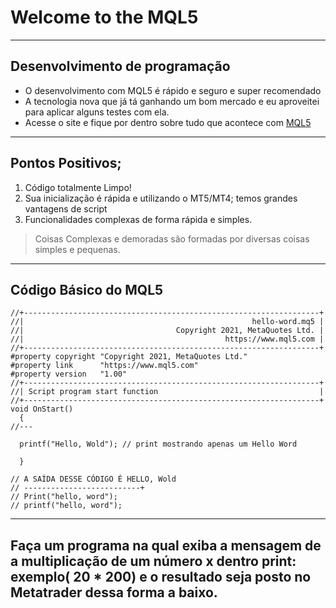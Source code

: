 # Welcome to the MQL5
***
## Desenvolvimento de programação 

* O desenvolvimento com MQL5 é rápido e seguro e super recomendado
* A tecnologia nova que já tá ganhando um bom mercado e eu aproveitei para aplicar alguns testes com ela.
* Acesse o site e fique por dentro sobre tudo que acontece com [MQL5](https://www.mql5.com/en)
***
## Pontos Positivos;

1. Código totalmente Limpo!
2. Sua inicialização é rápida e utilizando o MT5/MT4; temos grandes vantagens de script
3. Funcionalidades complexas de forma rápida e simples.

>Coisas Complexas e demoradas são formadas por diversas coisas simples e pequenas.
***
## Código Básico do MQL5

```MQL5
//+------------------------------------------------------------------+
//|                                                   hello-word.mq5 |
//|                                  Copyright 2021, MetaQuotes Ltd. |
//|                                             https://www.mql5.com |
//+------------------------------------------------------------------+
#property copyright "Copyright 2021, MetaQuotes Ltd."
#property link      "https://www.mql5.com"
#property version   "1.00"
//+------------------------------------------------------------------+
//| Script program start function                                    |
//+------------------------------------------------------------------+
void OnStart()
  {
//---

  printf("Hello, Wold"); // print mostrando apenas um Hello Word
  
  }

// A SAÍDA DESSE CÓDIGO É HELLO, Wold
// --------------------------+
// Print("hello, word");
// printf("hello, word");

```
***
## Faça um programa na qual exiba a mensagem de a multiplicação de um número x dentro print: exemplo( 20 * 200) e o resultado seja posto no Metatrader dessa forma a baixo.
